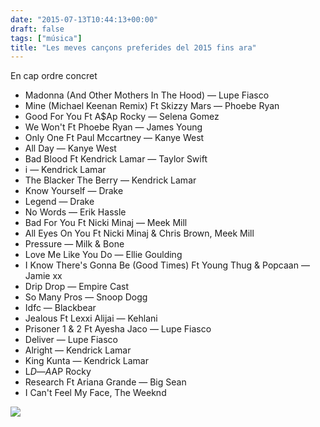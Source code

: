 ```yaml
---
date: "2015-07-13T10:44:13+00:00"
draft: false
tags: ["música"]
title: "Les meves cançons preferides del 2015 fins ara"
---
```

<!-- more -->

En cap ordre concret

- Madonna (And Other Mothers In The Hood) — Lupe Fiasco
- Mine (Michael Keenan Remix) Ft Skizzy Mars — Phoebe Ryan
- Good For You Ft A$Ap Rocky — Selena Gomez
- We Won't Ft Phoebe Ryan — James Young
- Only One Ft Paul Mccartney — Kanye West
- All Day — Kanye West
- Bad Blood Ft Kendrick Lamar — Taylor Swift
- i — Kendrick Lamar
- The Blacker The Berry — Kendrick Lamar
- Know Yourself — Drake
- Legend — Drake
- No Words — Erik Hassle
- Bad For You Ft Nicki Minaj — Meek Mill
- All Eyes On You Ft Nicki Minaj & Chris Brown, Meek Mill
- Pressure — Milk & Bone
- Love Me Like You Do — Ellie Goulding
- I Know There's Gonna Be (Good Times) Ft Young Thug & Popcaan — Jamie xx
- Drip Drop — Empire Cast
- So Many Pros — Snoop Dogg
- Idfc — Blackbear
- Jealous Ft Lexxi Alijai — Kehlani
- Prisoner 1 & 2 Ft Ayesha Jaco — Lupe Fiasco
- Deliver — Lupe Fiasco
- Alright — Kendrick Lamar
- King Kunta — Kendrick Lamar
- L$D — A$AP Rocky
- Research Ft Ariana Grande — Big Sean
- I Can't Feel My Face, The Weeknd

<img id="splash" src="https://36.media.tumblr.com/6778a3b0863e7a88350759d12fe2e9f9/tumblr_nrmpm3lmz81u00ofno1_1280.png"/>